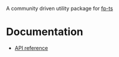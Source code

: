 A community driven utility package for [fp-ts](https://github.com/gcanti/fp-ts)

# Documentation

- [API reference](https://gcanti.github.io/fp-ts-contrib/)
